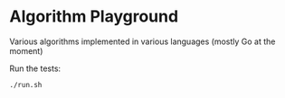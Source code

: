 Algorithm Playground
====================

Various algorithms implemented in various languages (mostly Go at the moment)

Run the tests:

  `./run.sh`
